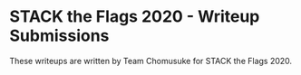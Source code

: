 # STACK the Flags 2020 - Writeup Submissions
These writeups are written by Team Chomusuke for STACK the Flags 2020.